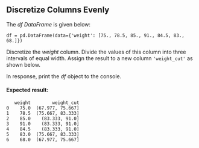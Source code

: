 ## Discretize Columns Evenly

The *df DataFrame* is given below:
```
df = pd.DataFrame(data={'weight': [75., 78.5, 85., 91., 84.5, 83., 68.]})
```
Discretize the *weight* column. Divide the values of this column into three intervals of equal width. Assign the result to a new column `'weight_cut'` as shown below.

In response, print the *df* object to the console.

#### Expected result:

```
   weight        weight_cut
0    75.0  (67.977, 75.667]
1    78.5  (75.667, 83.333]
2    85.0    (83.333, 91.0]
3    91.0    (83.333, 91.0]
4    84.5    (83.333, 91.0]
5    83.0  (75.667, 83.333]
6    68.0  (67.977, 75.667]
```